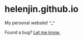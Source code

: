 # helenjin.github.io
My personal website! ^_^

Found a bug? [Let me know.](https://github.com/helenjin/helenjin.github.io/issues/new)
